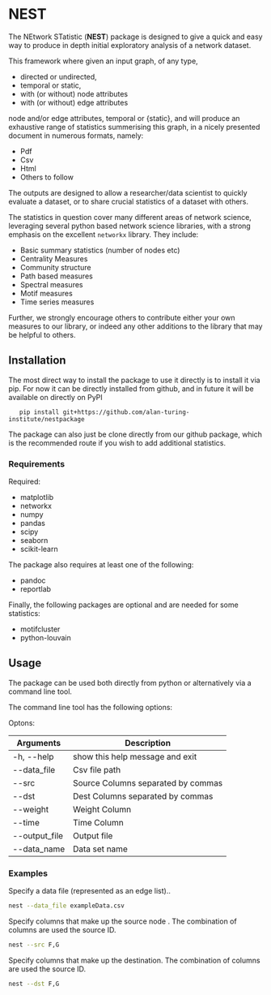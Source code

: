 # NEST

The NEtwork STatistic (**NEST**) package is designed to give a quick
and easy way to produce in depth initial exploratory analysis of a network
dataset.


This framework where given an input graph, of any type, 

- directed or undirected, 
- temporal or static,
- with (or without) node attributes 
- with (or without) edge attributes 

node and/or edge attributes, temporal or {static}, and will produce an
exhaustive range of statistics summerising this graph, in a nicely presented
document in numerous formats, namely:  

- Pdf
- Csv
- Html
- Others to follow

The outputs are designed to allow a researcher/data scientist to quickly
evaluate a dataset, or to share crucial statistics of a dataset with
others.

The statistics in question cover many different areas of network science,
leveraging several python based network science libraries, with a strong
emphasis on the excellent ``networkx`` library. They include:

- Basic summary statistics (number of nodes etc)
- Centrality Measures
- Community structure
- Path based measures
- Spectral measures
- Motif measures
- Time series measures

Further, we strongly encourage others to contribute either your own measures to
our library, or indeed any other additions to the library that may be helpful
to others.

## Installation


The most direct way to install the package to use it directly is to install it
via pip. For now it can be directly installed from github, and in future it
will be available on directly on PyPI

```{bash}
   pip install git+https://github.com/alan-turing-institute/nestpackage
```

The package can also just be clone directly from our github package, which is
the recommended route if you wish to add additional statistics. 

### Requirements

Required:
  - matplotlib
  - networkx
  - numpy
  - pandas
  - scipy
  - seaborn
  - scikit-learn

The package also requires at least one of the following:
  - pandoc
  - reportlab


Finally, the following packages are optional and are needed for some statistics:
  - motifcluster
  - python-louvain

 
## Usage

The package can be used both directly from python or alternatively via a command line tool.

The command line tool has the following options:

Optons:

| Arguments     | Description                        |
|---------------|------------------------------------|
| -h, --help    | show this help message and exit    |
| --data_file   | Csv file path                      |
| --src         | Source Columns separated by commas |
| --dst         | Dest Columns separated by commas   |
| --weight      | Weight Column                      |
| --time        | Time Column                        |
| --output_file | Output file                        |
| --data_name   | Data set name                      |

### Examples
 
Specify a data file (represented as an edge list).. 
```bash
nest --data_file exampleData.csv 
```

Specify columns that make up the source node . The combination of columns are used the source ID. 
```bash
nest --src F,G 
```

Specify columns that make up the destination. The combination of columns are used the source ID. 
```bash
nest --dst F,G 
```
  
